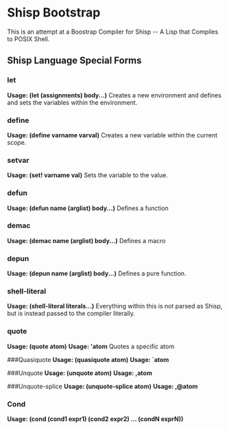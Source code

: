 # Shisp Bootstrap
  This is an attempt at a Boostrap Compiler for Shisp -- A Lisp that Compiles to POSIX Shell.


## Shisp Language Special Forms
### let 
**Usage: (let (assignments) body...)**
Creates a new environment and defines and sets the variables within the environment.

### define
**Usage: (define varname varval)**
Creates a new variable within the current scope. 
 
### setvar
**Usage: (set! varname val)**
Sets the variable to the value.

### defun
**Usage: (defun name (arglist) body...)**
Defines a function

### demac
**Usage: (demac name (arglist) body...)**
Defines a macro

### depun
**Usage: (depun name (arglist) body...)**
Defines a pure function.

### shell-literal
**Usage: (shell-literal literals...)**
Everything within this is not parsed as Shisp, but is instead passed to the compiler literally.

### quote
**Usage: (quote atom)**
**Usage: 'atom**
Quotes a specific atom

###Quasiquote
**Usage: (quasiquote atom)**
**Usage: `atom**

###Unquote
**Usage: (unquote atom)**
**Usage: ,atom**

###Unquote-splice
**Usage: (unquote-splice atom)**
**Usage: ,@atom**

### Cond
**Usage: (cond (cond1 expr1) (cond2 expr2) ... (condN exprN))**
